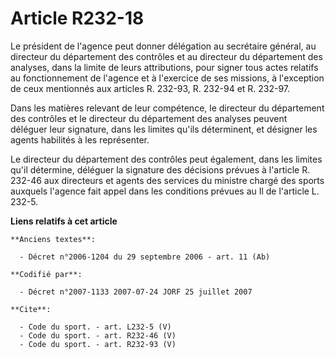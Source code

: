 # Article R232-18

Le président de l'agence peut donner délégation au secrétaire général, au directeur du département des contrôles et au
directeur du département des analyses, dans la limite de leurs attributions, pour signer tous actes relatifs au
fonctionnement de l'agence et à l'exercice de ses missions, à l'exception de ceux mentionnés aux articles R. 232-93, R.
232-94 et R. 232-97. 

Dans les matières relevant de leur compétence, le directeur du département des contrôles et le directeur du département des
analyses peuvent déléguer leur signature, dans les limites qu'ils déterminent, et désigner les agents habilités à les
représenter. 

Le directeur du département des contrôles peut également, dans les limites qu'il détermine, déléguer la signature des
décisions prévues à l'article R. 232-46 aux directeurs et agents des services du ministre chargé des sports auxquels l'agence
fait appel dans les conditions prévues au Il de l'article L. 232-5.

**Liens relatifs à cet article**

	**Anciens textes**:

	  - Décret n°2006-1204 du 29 septembre 2006 - art. 11 (Ab)

	**Codifié par**:

	  - Décret n°2007-1133 2007-07-24 JORF 25 juillet 2007

	**Cite**:

	  - Code du sport. - art. L232-5 (V)
	  - Code du sport. - art. R232-46 (V)
	  - Code du sport. - art. R232-93 (V)
